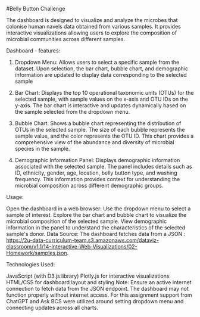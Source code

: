 #Belly Button Challenge

The dashboard is designed to visualize and analyze the microbes that colonise human navels data obtained from various samples. It provides interactive visualizations allowing users to explore the composition of microbial communities across different samples.

Dashboard - features:

1) Dropdown Menu: Allows users to select a specific sample from the dataset. Upon selection, the bar chart, bubble chart, and demographic information are updated to display data corresponding to the selected sample

2) Bar Chart: Displays the top 10 operational taxonomic units (OTUs) for the selected sample, with sample values on the x-axis and OTU IDs on the y-axis. The bar chart is interactive and updates dynamically based on the sample selected from the dropdown menu.

3) Bubble Chart: Shows a bubble chart representing the distribution of OTUs in the selected sample. The size of each bubble represents the sample value, and the color represents the OTU ID. This chart provides a comprehensive view of the abundance and diversity of microbial species in the sample.

4) Demographic Information Panel: Displays demographic information associated with the selected sample. The panel includes details such as ID, ethnicity, gender, age, location, belly button type, and washing frequency. This information provides context for understanding the microbial composition across different demographic groups.

Usage:

Open the dashboard in a web browser: 
Use the dropdown menu to select a sample of interest.
Explore the bar chart and bubble chart to visualize the microbial composition of the selected sample.
View demographic information in the panel to understand the characteristics of the selected sample's donor.
Data Source:
The dashboard fetches data from a JSON :  https://2u-data-curriculum-team.s3.amazonaws.com/dataviz-classroom/v1.1/14-Interactive-Web-Visualizations/02-Homework/samples.json.

Technologies Used:

JavaScript (with D3.js library)
Plotly.js for interactive visualizations
HTML/CSS for dashboard layout and styling
Note:
Ensure an active internet connection to fetch data from the JSON endpoint. The dashboard may not function properly without internet access.
For this assignment support from ChatGPT and Ask BCS were utilized around setting dropdown menu and connecting updates across all charts. 
